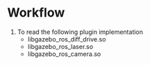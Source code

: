 # Workflow
1. To read the following plugin implementation
	- libgazebo_ros_diff_drive.so
	- libgazebo_ros_laser.so
	- libgazebo_ros_camera.so